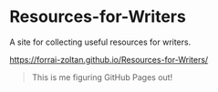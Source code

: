 # Resources-for-Writers

A site for collecting useful resources for writers.

https://forrai-zoltan.github.io/Resources-for-Writers/

> This is me figuring GitHub Pages out!

